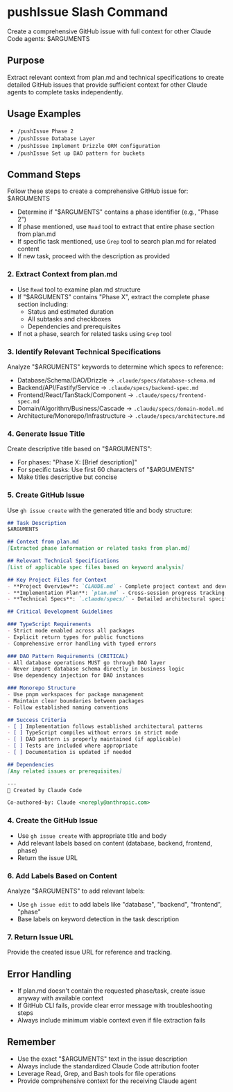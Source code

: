 # pushIssue Slash Command

Create a comprehensive GitHub issue with full context for other Claude Code agents: $ARGUMENTS

## Purpose
Extract relevant context from plan.md and technical specifications to create detailed GitHub issues that provide sufficient context for other Claude agents to complete tasks independently.

## Usage Examples
- `/pushIssue Phase 2`
- `/pushIssue Database Layer`  
- `/pushIssue Implement Drizzle ORM configuration`
- `/pushIssue Set up DAO pattern for buckets`

## Command Steps

Follow these steps to create a comprehensive GitHub issue for: $ARGUMENTS

- Determine if "$ARGUMENTS" contains a phase identifier (e.g., "Phase 2") 
- If phase mentioned, use `Read` tool to extract that entire phase section from plan.md
- If specific task mentioned, use `Grep` tool to search plan.md for related content
- If new task, proceed with the description as provided

### 2. Extract Context from plan.md
- Use `Read` tool to examine plan.md structure
- If "$ARGUMENTS" contains "Phase X", extract the complete phase section including:
  - Status and estimated duration
  - All subtasks and checkboxes
  - Dependencies and prerequisites
- If not a phase, search for related tasks using `Grep` tool

### 3. Identify Relevant Technical Specifications
Analyze "$ARGUMENTS" keywords to determine which specs to reference:
- Database/Schema/DAO/Drizzle → `.claude/specs/database-schema.md`
- Backend/API/Fastify/Service → `.claude/specs/backend-spec.md`
- Frontend/React/TanStack/Component → `.claude/specs/frontend-spec.md`
- Domain/Algorithm/Business/Cascade → `.claude/specs/domain-model.md`
- Architecture/Monorepo/Infrastructure → `.claude/specs/architecture.md`

### 4. Generate Issue Title
Create descriptive title based on "$ARGUMENTS":
- For phases: "Phase X: [Brief description]"
- For specific tasks: Use first 60 characters of "$ARGUMENTS"
- Make titles descriptive but concise

### 5. Create GitHub Issue
Use `gh issue create` with the generated title and body structure:

```markdown
## Task Description
$ARGUMENTS

## Context from plan.md
[Extracted phase information or related tasks from plan.md]

## Relevant Technical Specifications
[List of applicable spec files based on keyword analysis]

## Key Project Files for Context
- **Project Overview**: `CLAUDE.md` - Complete project context and development guidelines
- **Implementation Plan**: `plan.md` - Cross-session progress tracking and roadmap
- **Technical Specs**: `.claude/specs/` - Detailed architectural specifications

## Critical Development Guidelines

### TypeScript Requirements
- Strict mode enabled across all packages
- Explicit return types for public functions
- Comprehensive error handling with typed errors

### DAO Pattern Requirements (CRITICAL)
- All database operations MUST go through DAO layer
- Never import database schema directly in business logic
- Use dependency injection for DAO instances

### Monorepo Structure
- Use pnpm workspaces for package management
- Maintain clear boundaries between packages
- Follow established naming conventions

## Success Criteria
- [ ] Implementation follows established architectural patterns
- [ ] TypeScript compiles without errors in strict mode
- [ ] DAO pattern is properly maintained (if applicable)
- [ ] Tests are included where appropriate
- [ ] Documentation is updated if needed

## Dependencies
[Any related issues or prerequisites]

---
🤖 Created by Claude Code

Co-authored-by: Claude <noreply@anthropic.com>
```

### 4. Create the GitHub Issue
- Use `gh issue create` with appropriate title and body
- Add relevant labels based on content (database, backend, frontend, phase)
- Return the issue URL

### 6. Add Labels Based on Content
Analyze "$ARGUMENTS" to add relevant labels:
- Use `gh issue edit` to add labels like "database", "backend", "frontend", "phase"
- Base labels on keyword detection in the task description

### 7. Return Issue URL
Provide the created issue URL for reference and tracking.

## Error Handling

- If plan.md doesn't contain the requested phase/task, create issue anyway with available context
- If GitHub CLI fails, provide clear error message with troubleshooting steps
- Always include minimum viable context even if file extraction fails

## Remember

- Use the exact "$ARGUMENTS" text in the issue description
- Always include the standardized Claude Code attribution footer
- Leverage Read, Grep, and Bash tools for file operations
- Provide comprehensive context for the receiving Claude agent